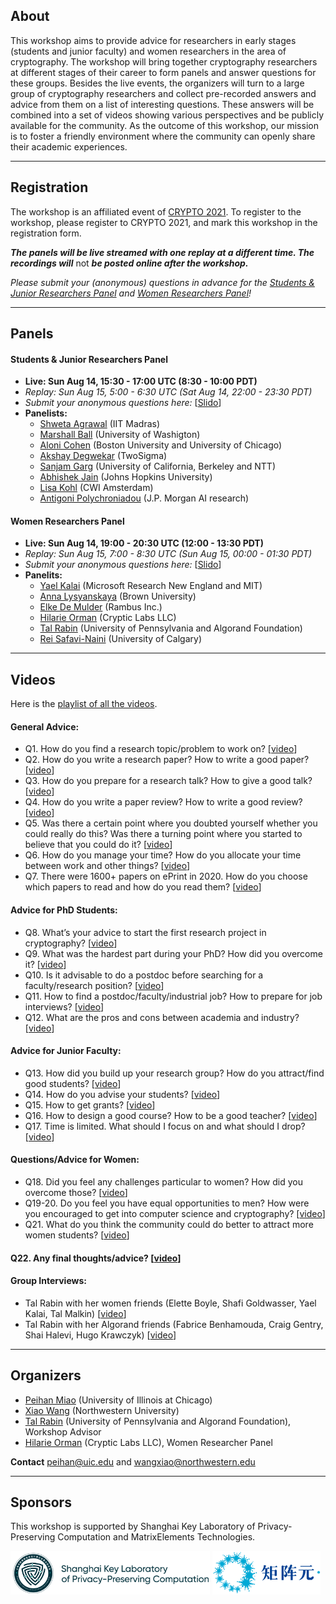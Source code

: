 ## About
This workshop aims to provide advice for researchers in early stages (students and junior faculty) and women researchers in the area of cryptography. The workshop will bring together cryptography researchers at different stages of their career to form panels and answer questions for these groups. Besides the live events, the organizers will turn to a large group of cryptography researchers and collect pre-recorded answers and advice from them on a list of interesting questions. These answers will be combined into a set of videos showing various perspectives and be publicly available for the community. As the outcome of this workshop, our mission is to foster a friendly environment where the community can openly share their academic experiences.

---
## Registration
The workshop is an affiliated event of [CRYPTO 2021](https://crypto.iacr.org/2021/). To register to the workshop, please register to CRYPTO 2021, and mark this workshop in the registration form.

***The panels will be live streamed with one replay at a different time. The recordings will*** not ***be posted online after the workshop.***

*Please submit your (anonymous) questions in advance for the [Students & Junior Researchers Panel](https://app.sli.do/event/hrn4ebqu) and [Women Researchers Panel](https://app.sli.do/event/ypl6d4oy)!*

---
## Panels

#### Students & Junior Researchers Panel
- **Live: Sun Aug 14, 15:30 - 17:00 UTC (8:30 - 10:00 PDT)**
- *Replay: Sun Aug 15, 5:00 - 6:30 UTC (Sat Aug 14, 22:00 - 23:30 PDT)*
- *Submit your anonymous questions here:* [[Slido](https://app.sli.do/event/hrn4ebqu)]
- **Panelists:**
  - [Shweta Agrawal](https://www.cse.iitm.ac.in/~shwetaag/) (IIT Madras)
  - [Marshall Ball](http://www.columbia.edu/~mmb2249/) (University of Washigton)
  - [Aloni Cohen](https://aloni.net) (Boston University and University of Chicago)
  - [Akshay Degwekar](https://toc.csail.mit.edu/user/198) (TwoSigma)
  - [Sanjam Garg](https://people.eecs.berkeley.edu/~sanjamg/) (University of California, Berkeley and NTT)
  - [Abhishek Jain](https://www.cs.jhu.edu/~abhishek/) (Johns Hopkins University)
  - [Lisa Kohl](https://lisakohl.me) (CWI Amsterdam)
  - [Antigoni Polychroniadou](https://antigonip.github.io) (J.P. Morgan AI research)

#### Women Researchers Panel
- **Live: Sun Aug 14, 19:00 - 20:30 UTC (12:00 - 13:30 PDT)**
- *Replay: Sun Aug 15, 7:00 - 8:30 UTC (Sun Aug 15, 00:00 - 01:30 PDT)*
- *Submit your anonymous questions here:* [[Slido](https://app.sli.do/event/ypl6d4oy)]
- **Panelits:**
  - [Yael Kalai](https://www.microsoft.com/en-us/research/people/yael) (Microsoft Research New England and MIT)
  - [Anna Lysyanskaya](http://cs.brown.edu/people/alysyans/) (Brown University)
  - [Elke De Mulder](https://www.rambus.com/inventors/inventor-elke-demulder/) (Rambus Inc.)
  - [Hilarie Orman](https://crypticlabs.org/hilarie-orman/) (Cryptic Labs LLC)
  - [Tal Rabin](https://directory.seas.upenn.edu/tal-rabin/) (University of Pennsylvania and Algorand Foundation)
  - [Rei Safavi-Naini](http://pages.cpsc.ucalgary.ca/~rei/) (University of Calgary)

---
## Videos
Here is the [playlist of all the videos](https://www.youtube.com/playlist?list=PLqCT4KpIiKPb70QW8tI4aSuDpuNgyz_A2).

#### General Advice:
- Q1. How do you find a research topic/problem to work on? [[video](https://youtu.be/ldc0R8EksTI)]
- Q2. How do you write a research paper? How to write a good paper? [[video](https://youtu.be/PaiKQOTQhcI)]
- Q3. How do you prepare for a research talk? How to give a good talk? [[video](https://youtu.be/XBhJ-fRLsXE)]
- Q4. How do you write a paper review? How to write a good review? [[video](https://youtu.be/e0ZwrS2TmbQ)]
- Q5. Was there a certain point where you doubted yourself whether you could really do this? Was there a turning point where you started to believe that you could do it? [[video](https://youtu.be/6U-h5eYjQ3g)]
- Q6. How do you manage your time? How do you allocate your time between work and other things? [[video](https://youtu.be/yszeQMblXpY)]
- Q7. There were 1600+ papers on ePrint in 2020. How do you choose which papers to read and how do you read them? [[video](https://youtu.be/_kwJGSbhFaU)]


#### Advice for PhD Students:
- Q8. What’s your advice to start the first research project in cryptography? [[video](https://youtu.be/W5iQyyPg7ps)]
- Q9. What was the hardest part during your PhD? How did you overcome it? [[video](https://youtu.be/e8kS6o38ZI8)]
- Q10. Is it advisable to do a postdoc before searching for a faculty/research position? [[video](https://youtu.be/wVsmBC51aLY)]
- Q11. How to find a postdoc/faculty/industrial job? How to prepare for job interviews? [[video](https://youtu.be/1jQR0SwRRAU)]
- Q12. What are the pros and cons between academia and industry? [[video](https://youtu.be/_0km2NQJAWk)]

#### Advice for Junior Faculty:
- Q13. How did you build up your research group? How do you attract/find good students? [[video](https://youtu.be/MNXO--MmKXo)]
- Q14. How do you advise your students? [[video](https://youtu.be/VZEltRP31PU)]
- Q15. How to get grants? [[video](https://youtu.be/xJimcPcwLPM)]
- Q16. How to design a good course? How to be a good teacher? [[video](https://youtu.be/aXxCmnKD9ZQ)]
- Q17. Time is limited. What should I focus on and what should I drop? [[video](https://youtu.be/4U1ad-7nM2A)]

#### Questions/Advice for Women:
- Q18. Did you feel any challenges particular to women? How did you overcome those? [[video](https://youtu.be/bAqJOI4zsbI)]
- Q19-20. Do you feel you have equal opportunities to men? How were you encouraged to get into computer science and cryptography? [[video](https://youtu.be/wnpSn_00mHU)]
- Q21. What do you think the community could do better to attract more women students? [[video](https://youtu.be/6yvtrhf2Rv8)]

#### Q22. Any final thoughts/advice? [[video](https://youtu.be/d4w2nNpp9Cw)]

#### Group Interviews:
- Tal Rabin with her women friends (Elette Boyle, Shafi Goldwasser, Yael Kalai, Tal Malkin) [[video](https://youtu.be/brf0d0180eU)]
- Tal Rabin with her Algorand friends (Fabrice Benhamouda, Craig Gentry, Shai Halevi, Hugo Krawczyk) [[video](https://youtu.be/brf0d0180eU)]

---
## Organizers
- [Peihan Miao](https://sites.google.com/view/peihanmiao/home) (University of Illinois at Chicago)
- [Xiao Wang](https://wangxiao1254.github.io) (Northwestern University)
- [Tal Rabin](https://directory.seas.upenn.edu/tal-rabin/) (University of Pennsylvania and Algorand Foundation), Workshop Advisor
- [Hilarie Orman](https://crypticlabs.org/hilarie-orman/) (Cryptic Labs LLC), Women Researcher Panel

**Contact** [peihan@uic.edu](peihan@uic.edu) and [wangxiao@northwestern.edu](wangxiao@northwestern.edu)

---
## Sponsors 
This workshop is supported by Shanghai Key Laboratory of Privacy-Preserving Computation and MatrixElements Technologies.

<img src="Lab-logo.png" height=70px/>
<img src="ME-logo.png" height=70px/>
